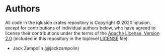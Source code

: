 # Authors

All code in the iqlusion crates repository is Copyright © 2020 iqlusion, except
for contributions of individual authors below, who have agreed to license their
contributions under the terms of the [Apache License, Version 2.0]
(included in this repository in the toplevel [LICENSE] file).

* Jack Zampolin (@jackzampolin)

[Apache License, Version 2.0]: https://www.apache.org/licenses/LICENSE-2.0
[LICENSE]: https://github.com/ovrclk/relayer/blob/master/LICENSE